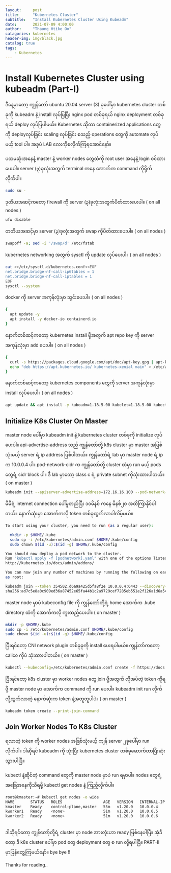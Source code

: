 ```yaml
---
layout:     post
title:      "Kubernetes Cluster"
subtitle:   "Install Kubernetes Cluster Using Kubeadm"
date:       2021-07-09 4:00:00
author:     "Thaung Htike Oo"
catagories: kubernetes
header-img: img/black.jpg
catalog: true
tags:
    - Kubernetes
---
```


<h1> Install Kubernetes Cluster using kubeadm (Part-I)</h1>

ဒီနေ့မှာတော့ ကျွန်တော် ubuntu 20.04 server (3) ခုပေါ်မှာ kubernetes cluster တစ်ခုကို kubeadm နဲ့ install လုပ်ပြပြီး nginx pod တစ်ခုရယ် nginx deployment တစ်ခုရယ် deploy လုပ်ပြပါမယ်။ Kubernetes ဆိုတာ containerized applications တွေကို deployလုပ်ခြင်း scaling လုပ်ခြင်း စသည့် operations တွေကို automate လုပ်မယ့် tool ပါ။ အခုပဲ LAB လေးကိုစလိုက်ကြရအောင်နော်။ 

ပထမဆုံးအနေနဲ့ master နဲ့ worker nodes တွေထဲကို root user အနေနဲ့ login ဝင်ထားပေးပါ။ server (၃)ခုလုံးအတွက် terminal ကနေ အောက်က command ကိုရိုက်လိုက်ပါ။
```bash
sudo su -
```
ဒုတိယအဆင့်ကတော့ firewall ကို server (၃)ခုလုံးအတွက်ပိတ်ထားပေးပါ။ ( on all nodes )
```bash
ufw disable
```
တတိယအဆင့်မှာ server (၃)ခုလုံးအတွက် swap ကိုပိတ်ထားပေးပါ။ ( on all nodes )
```bash
swapoff -a; sed -i '/swap/d' /etc/fstab
```
kubernetes networking အတွက် sysctl ကို update လုပ်ပေးပါ။ ( on all nodes )
```bash
cat >>/etc/sysctl.d/kubernetes.conf<<EOF
net.bridge.bridge-nf-call-ip6tables = 1
net.bridge.bridge-nf-call-iptables = 1
EOF
sysctl --system
```
docker ကို server အကုန်လုံးမှာ သွင်းပေးပါ။ ( on all nodes )
```bash
{
  apt update -y
  apt install -y docker-io containerd.io
}
```
နောက်တစ်ဆင့်ကတော့ kubernetes install ဖို့အတွက် apt repo key ကို server အကုန်လုံးမှာ add ပေးပါ။ ( on all nodes )
```bash
{
  curl -s https://packages.cloud.google.com/apt/doc/apt-key.gpg | apt-key add -
  echo "deb https://apt.kubernetes.io/ kubernetes-xenial main" > /etc/apt/sources.list.d/kubernetes.list
}
```
နောက်တစ်ဆင့်ကတော့ kubernetes components တွေကို server အကုန်လုံးမှာ install လုပ်ပေးပါ။ ( on all nodes )
```bash
apt update && apt install -y kubeadm=1.18.5-00 kubelet=1.18.5-00 kubectl=1.18.5-00
```
<h2> Initialize K8s Cluster On Master </h2>
    
master node ပေါ်မှာ kubeadm init နဲ့ kubernetes cluster တစ်ခုကို initialize လုပ်ပေးပါ။ api-advertise-address သည် ကျွန်တော်တို့ k8s cluster မှာ master အဖြစ်သုံးမယ့် server ရဲ့ ip address ဖြစ်ပါတယ်။ ကျွန်တော်ရဲ့ lab မှာ master node ရဲ့ ip က 10.0.0.4 ပါ။ pod-network-cidr က ကျွန်တော်တို့ cluster ထဲမှာ run မယ့် pods တွေရဲ့ cidr block ပါ။ ဒီ lab မှာတော့ class c ရဲ့ private subnet ကိုသုံးထားပါတယ်။ ( on master )
```bash
kubeadm init --apiserver-advertise-address=172.16.16.100 --pod-network-cidr=192.168.0.0/16  --ignore-preflight-errors=all
```
မိမိရဲ့ internet connection ပေါ်မူတည်ပြီး ၁၀မိနစ် ကနေ မိနစ်၂၀ အထိကြာနိုင်ပါတယ်။ နောက်ဆုံးမှာ အောက်ကလို token တစ်ခုထွက်လာပါလိမ့်မယ်။
```bash
To start using your cluster, you need to run (as a regular user):

  mkdir -p $HOME/.kube
  sudo cp -i /etc/kubernetes/admin.conf $HOME/.kube/config
  sudo chown $(id -u):$(id -g) $HOME/.kube/config

You should now deploy a pod network to the cluster.
Run "kubectl apply -f [podnetwork].yaml" with one of the options listed at:
http://kubernetes.io/docs/admin/addons/

You can now join any number of machines by running the following on each node
as root:

kubeadm join --token 354502.d6a9a425d5fa8f2e 10.0.0.4:6443 --discovery-token-ca-cert-hash 
sha256:ad7c5e8a0c909ed36a87452e65fa44b1c2a9729cef7285eb551e2f126a1d6a54
```
master node မှာပဲ kubeconfig file ကို ကျွန်တော်တို့ရဲ့ home အောက်က .kube directory ထဲကို အောက်ကလို ကူးထည့်ပေးပါ။ ( on master )
```bash
mkdir -p $HOME/.kube
sudo cp -i /etc/kubernetes/admin.conf $HOME/.kube/config
sudo chown $(id -u):$(id -g) $HOME/.kube/config
```
ပြီးရင်တော့ CNI network plugin တစ်ခုခုကို install ပေးရပါမယ်။ ကျွန်တာ်ကတော့ calico ကိုပဲ သုံးထားပါတယ်။ ( on master )
```bash
kubectl --kubeconfig=/etc/kubernetes/admin.conf create -f https://docs.projectcalico.org/v3.14/manifests/calico.yaml
```
ပြီးရင်တော့ k8s cluster မှာ worker nodes တွေ join ဖို့အတွက် လိုအပ်တဲ့ token ကိုရဖို့ master node မှာ အောက်က command ကို run ပေးပါ။ kubeadm init run လိုက်လို့ထွက်လာတဲ့ နောက်ဆုံးက token နဲ့အတူတူပါပဲ။ ( on master )
```bash
kubeadm token create --print-join-command
```
<h2> Join Worker Nodes To K8s Cluster </h2>

ရလာတဲ့ token ကို worker nodes အဖြစ်သုံးမယ့် ကျန် server ၂ခုပေါ်မှာ run လိုက်ပါ။ ဒါဆိုရင် kubeadm ကို သုံးပြီး kubernetes cluster တစ်ခုဆောက်တာပြီးဆုံးသွားပါပြီ။    

kubectl နဲ့ဆိုင်တဲ့ command တွေကို master node မှာပဲ run ရမှာပါ။ nodes တွေရဲ့ အခြေအနေကိုသိရဖို့ kubectl get nodes နဲ့ ကြည့်လိုက်ပါ။
```bash
root@kmaster:~# kubectl get nodes -o wide
NAME       STATUS   ROLES                  AGE   VERSION   INTERNAL-IP   EXTERNAL-IP   OS-IMAGE             KERNEL-VERSION     CONTAINER-RUNTIME
kmaster    Ready    control-plane,master   55m   v1.20.0   10.0.0.4      <none>        Ubuntu 20.04.2 LTS   5.4.0-1047-azure   docker://20.10.6
kworker1   Ready    <none>                 51m   v1.20.0   10.0.0.5      <none>        Ubuntu 20.04.2 LTS   5.4.0-1047-azure   docker://20.10.6
kworker2   Ready    <none>                 51m   v1.20.0   10.0.0.6      <none>        Ubuntu 20.04.2 LTS   5.4.0-1047-azure   docker://20.10.6    
    
```
ဒါဆိုရင်တော့ ကျွန်တော့်တို့ရဲ့ cluster မှာ node အားလုံးဟာ ready ဖြစ်နေပါပြီ။ အဲ့ဒီတော့ ဒီ k8s cluster ပေါ်မှာ pod တွေ deployment တွေ စ run လို့ရပါပြီ။ PART-II မှာပြန်တွေ့ကြမယ်နော်။ bye bye !!


Thanks for reading..
